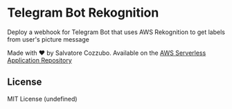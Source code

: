 # Telegram Bot Rekognition

Deploy a webhook for Telegram Bot that uses AWS Rekognition to get labels from user's picture message

Made with ❤️ by Salvatore Cozzubo. Available on the [AWS Serverless Application Repository](https://aws.amazon.com/serverless)

## License

MIT License (undefined)